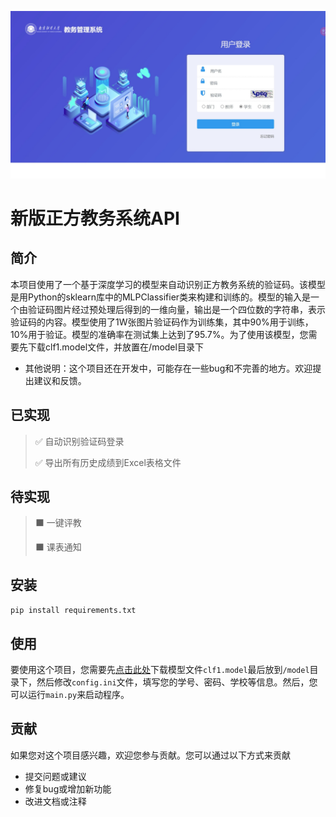 ![仅适用新版方正教务管理后台](https://github.com/PUREGIH/Zhengfang/blob/main/images/UI.jpeg?raw=true)
# **新版正方教务系统API**

## 简介
本项目使用了一个基于深度学习的模型来自动识别正方教务系统的验证码。该模型是用Python的sklearn库中的MLPClassifier类来构建和训练的。模型的输入是一个由验证码图片经过预处理后得到的一维向量，输出是一个四位数的字符串，表示验证码的内容。模型使用了1W张图片验证码作为训练集，其中90%用于训练，10%用于验证。模型的准确率在测试集上达到了95.7%。为了使用该模型，您需要先下载clf1.model文件，并放置在/model目录下

- 其他说明：这个项目还在开发中，可能存在一些bug和不完善的地方。欢迎提出建议和反馈。

## 已实现

> ✅ 自动识别验证码登录
> 
> ✅ 导出所有历史成绩到Excel表格文件

## 待实现
> ⬛ 一键评教
> 
> ⬛ 课表通知

## 安装
`pip install requirements.txt`

## 使用
要使用这个项目，您需要先[点击此处](https://ali.ma.softrib.xyz/d/%E6%9C%AC%E5%9C%B0/fangzheng_model/clf1.model?sign=L_y9IykXQ6An8Q8577czD3E7sbnChDlP_pQNGcwRIic=:0)下载模型文件`clf1.model`最后放到`/model`目录下，然后修改`config.ini`文件，填写您的学号、密码、学校等信息。然后，您可以运行`main.py`来启动程序。

## 贡献
如果您对这个项目感兴趣，欢迎您参与贡献。您可以通过以下方式来贡献

- 提交问题或建议
- 修复bug或增加新功能
- 改进文档或注释
